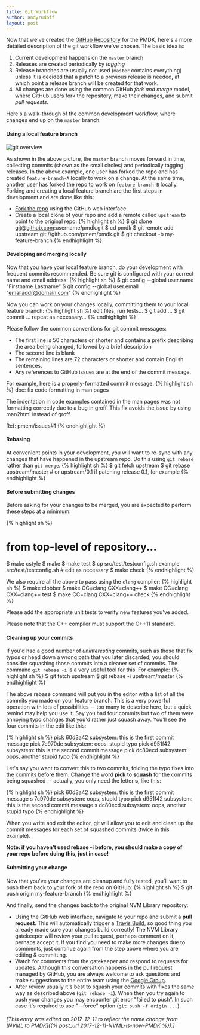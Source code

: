 ```yaml
---
title: Git Workflow
author: andyrudoff
layout: post
---
```


Now that we've created the [GitHub Repository](https://github.com/pmem/pmdk)
for the PMDK, here's a more detailed description of the git
workflow we've chosen.  The basic idea is:

1. Current development happens on the `master` branch
2. Releases are created periodically by _tagging_
3. Release branches are usually not used (`master` contains everything)
unless it is decided that a patch to a previous release is needed,
at which point a release branch will be created for that work.
4. All changes are done using the common GitHub _fork and merge_ model, where
GitHub users fork the repository, make their changes, and submit
_pull requests_.

Here's a walk-through of the common development workflow, where changes
end up on the `master` branch.

#### Using a local feature branch

![git overview](/assets/git-overview.jpg)

As shown in the above picture, the `master` branch moves forward in
time, collecting commits (shown as the small circles) and periodically
tagging releases.  In the above example, one user has forked the
repo and has created `feature-branch-A` locally to work on a change.
At the same time, another user has forked the repo to work on
`feature-branch-B` locally.  Forking and creating a local feature
branch are the first steps in development and are done like this:

* [Fork the repo](https://github.com/pmem/pmdk) using the GitHub web interface
* Create a local clone of your repo and add a remote called `upstream` to point to the original repo:
{% highlight sh %}
$ git clone git@github.com:username/pmdk.git
$ cd pmdk
$ git remote add upstream git://github.com/pmem/pmdk.git
$ git checkout -b my-feature-branch
{% endhighlight %}

#### Developing and merging locally

Now that you have your local feature branch, do your development
with frequent commits recommended.  Be sure git is configured
with your correct name and email address:
{% highlight sh %}
$ git config --global user.name "Firstname Lastname"
$ git config --global user.email "emailaddr@domain.com"
{% endhighlight %}

Now you can work on your changes locally, committing them to your
local feature branch:
{% highlight sh %}
edit files, run tests...
$ git add ...
$ git commit ...
repeat as necessary...
{% endhighlight %}

Please follow the common conventions for git commit messages:

* The first line is 50 characters or shorter and contains a prefix describing the area being changed, followed by a brief description
* The second line is blank
* The remaining lines are 72 characters or shorter and contain English sentences.
* Any references to GitHub issues are at the end of the commit message.

For example, here is a properly-formatted commit message:
{% highlight sh %}
doc: fix code formatting in man pages

The indentation in code examples contained in the man pages
was not formatting correctly due to a bug in groff.  This
fix avoids the issue by using man2html instead of groff.

Ref: pmem/issues#1
{% endhighlight %}

#### Rebasing

At convenient points in your development, you will want to re-sync with
any changes that have happened in the upstream repo.  Do this using
`git rebase` rather than `git merge`.
{% highlight sh %}
$ git fetch upstream
$ git rebase upstream/master # or upstream/0.1 if patching release 0.1, for example
{% endhighlight %}

#### Before submitting changes

Before asking for your changes to be merged, you are expected to perform
these steps at a minimum:

{% highlight sh %}
# from top-level of repository...
$ make cstyle
$ make
$ make test
$ cp src/test/testconfig.sh.example src/test/testconfig.sh # edit as necessary
$ make check
{% endhighlight %}

We also require all the above to pass using the `clang` compiler:
{% highlight sh %}
$ make clobber
$ make CC=clang CXX=clang++
$ make CC=clang CXX=clang++ test
$ make CC=clang CXX=clang++ check
{% endhighlight %}

Please add the appropriate unit tests to verify new features you've added.

Please note that the C++ compiler must support the C++11 standard.

#### Cleaning up your commits

If you'd had a good number of _uninteresting_ commits, such as
those that fix typos or head down a wrong path that you later discarded,
you should consider
squashing those commits into a cleaner set of commits.  The command
`git rebase -i` is a very useful tool for this.  For example:
{% highlight sh %}
$ git fetch upstream
$ git rebase -i upstream/master
{% endhighlight %}

The above rebase command will put you in the editor with a list of all
the commits you made on your feature branch.  This is a very powerful
operation with lots of possibilities -- too many to describe here, but
a quick remind may help you use it.  Say you had four commits but two of
them were annoying typo changes that you'd rather just squash away.  You'll
see the four commits in the edit like this:

{% highlight sh %}
pick 60d3a42 subsystem: this is the first commit message
pick 7c970de subsystem: oops, stupid typo
pick d951f42 subsystem: this is the second commit message
pick dc80ecd subsystem: oops, another stupid typo
{% endhighlight %}

Let's say you want to convert this to two commits, folding the typo
fixes into the commits before them.  Change the word **pick** to **squash**
for the commits being squashed -- actually, you only need the letter **s**,
like this:

{% highlight sh %}
pick 60d3a42 subsystem: this is the first commit message
s 7c970de subsystem: oops, stupid typo
pick d951f42 subsystem: this is the second commit message
s dc80ecd subsystem: oops, another stupid typo
{% endhighlight %}

When you write and exit the editor, git will allow you to edit and clean
up the commit messages for each set of squashed commits (twice in this
example).

**Note: if you haven't used rebase -i before, you should make a copy
of your repo before doing this, just in case!**

#### Submitting your change

Now that you've your changes are cleanup and fully tested, you'll want to
push them back to your fork of the repo on GitHub:
{% highlight sh %}
$ git push origin my-feature-branch
{% endhighlight %}

And finally, send the changes back to the original NVM Library
repository:

* Using the GitHub web interface, navigate to your repo
and submit a **pull request**.  This will automatically trigger
a [Travis Build](http://travis-ci.org), so good thing you already
made sure your changes build correctly!  The NVM Library gatekeeper will
review your pull request, perhaps comment on it, perhaps accept it.
If you find you need to make more changes due to comments, just
continue again from the step above where you are editing & committing.
* Watch for comments from the gatekeeper and respond to requests for
updates.  Although this conversation happens in the pull request
managed by GitHub, you are always welcome to ask questions and make
suggestions to the entire team using the
[Google Group](http://groups.google.com/group/pmem).
* After review usually it's best to squash your commits with fixes the same
way as described above (`git rebase -i`). When then you try again to push your
changes you may encounter git error "failed to push". In such case it's
required to use "--force" option (`git push -f origin ...`).

###### [This entry was edited on 2017-12-11 to reflect the name change from [NVML to PMDK]({% post_url 2017-12-11-NVML-is-now-PMDK %}).]
